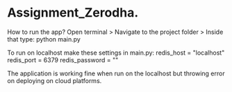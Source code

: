# Assignment_Zerodha.

How to run the app?
Open terminal > Navigate to the project folder > Inside that type:
python main.py

To run on localhost make these settings in main.py:
redis_host = "localhost"
redis_port = 6379
redis_password = ""

The application is working fine when run on the localhost but throwing error on deploying on cloud platforms.


